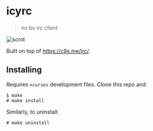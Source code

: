 # icyrc
> no bs irc client

![scrot](https://x.icyphox.sh/8K0.png)

Built on top of https://c9x.me/irc/.

## Installing

Requires `ncurses` development files.
Clone this repo and:

```
$ make
# make install
```

Similarly, to uninstall:

```
# make uninstall
```
